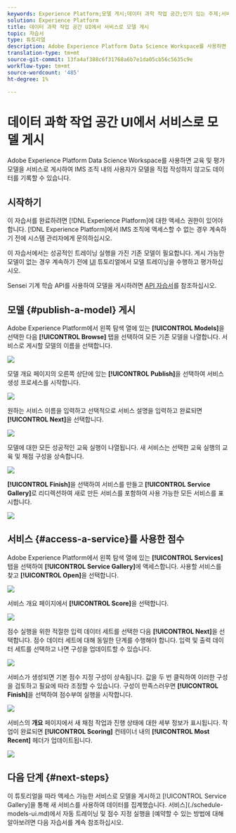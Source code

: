 ```yaml
---
keywords: Experience Platform;모델 게시;데이터 과학 작업 공간;인기 있는 주제;서비스 점수
solution: Experience Platform
title: 데이터 과학 작업 공간 UI에서 서비스로 모델 게시
topic: 자습서
type: 튜토리얼
description: Adobe Experience Platform Data Science Workspace를 사용하면 교육 및 평가 모델을 서비스로 게시하여 IMS 조직 내의 사용자가 모델을 직접 작성하지 않고도 데이터를 기록할 수 있습니다.
translation-type: tm+mt
source-git-commit: 13fa4af388c6f31768a6b7e1da05cb56c5635c9e
workflow-type: tm+mt
source-wordcount: '485'
ht-degree: 1%

---
```



# 데이터 과학 작업 공간 UI에서 서비스로 모델 게시

Adobe Experience Platform Data Science Workspace를 사용하면 교육 및 평가 모델을 서비스로 게시하여 IMS 조직 내의 사용자가 모델을 직접 작성하지 않고도 데이터를 기록할 수 있습니다.

## 시작하기

이 자습서를 완료하려면 [!DNL Experience Platform]에 대한 액세스 권한이 있어야 합니다. [!DNL Experience Platform]에서 IMS 조직에 액세스할 수 없는 경우 계속하기 전에 시스템 관리자에게 문의하십시오.

이 자습서에서는 성공적인 트레이닝 실행을 가진 기존 모델이 필요합니다. 게시 가능한 모델이 없는 경우 계속하기 전에 [UI](./train-evaluate-model-ui.md) 튜토리얼에서 모델 트레이닝을 수행하고 평가하십시오.

Sensei 기계 학습 API를 사용하여 모델을 게시하려면 [API 자습서](./publish-model-service-api.md)를 참조하십시오.

## 모델 {#publish-a-model} 게시

Adobe Experience Platform에서 왼쪽 탐색 열에 있는 **[!UICONTROL Models]**&#x200B;을 선택한 다음 **[!UICONTROL Browse]** 탭을 선택하여 모든 기존 모델을 나열합니다. 서비스로 게시할 모델의 이름을 선택합니다.

![](../images/models-recipes/publish-model/browse_model.png)

모델 개요 페이지의 오른쪽 상단에 있는 **[!UICONTROL Publish]**&#x200B;을 선택하여 서비스 생성 프로세스를 시작합니다.

![](../images/models-recipes/publish-model/view_training.png)

원하는 서비스 이름을 입력하고 선택적으로 서비스 설명을 입력하고 완료되면 **[!UICONTROL Next]**&#x200B;을 선택합니다.

![](../images/models-recipes/publish-model/configure_training.png)

모델에 대한 모든 성공적인 교육 실행이 나열됩니다. 새 서비스는 선택한 교육 실행의 교육 및 채점 구성을 상속합니다.

![](../images/models-recipes/publish-model/select_training_run.png)

**[!UICONTROL Finish]**&#x200B;을 선택하여 서비스를 만들고 **[!UICONTROL Service Gallery]**&#x200B;로 리디렉션하여 새로 만든 서비스를 포함하여 사용 가능한 모든 서비스를 표시합니다.

![](../images/models-recipes/publish-model/service_gallery.png)

## 서비스 {#access-a-service}를 사용한 점수

Adobe Experience Platform에서 왼쪽 탐색 열에 있는 **[!UICONTROL Services]** 탭을 선택하여 **[!UICONTROL Service Gallery]**&#x200B;에 액세스합니다. 사용할 서비스를 찾고 **[!UICONTROL Open]**&#x200B;을 선택합니다.

![](../images/models-recipes/publish-model/open_service.png)

서비스 개요 페이지에서 **[!UICONTROL Score]**&#x200B;을 선택합니다.

![](../images/models-recipes/publish-model/score_service.png)

점수 실행을 위한 적절한 입력 데이터 세트를 선택한 다음 **[!UICONTROL Next]**&#x200B;을 선택합니다. 점수 데이터 세트에 대해 동일한 단계를 수행해야 합니다. 입력 및 출력 데이터 세트를 선택하고 나면 구성을 업데이트할 수 있습니다.

![](../images/models-recipes/publish-model/select_datasets.png)

서비스가 생성되면 기본 점수 지정 구성이 상속됩니다. 값을 두 번 클릭하여 이러한 구성을 검토하고 필요에 따라 조정할 수 있습니다. 구성이 만족스러우면 **[!UICONTROL Finish]**&#x200B;을 선택하여 점수부여 실행을 시작합니다.

![](../images/models-recipes/publish-model/scoring_configs.png)

서비스의 **개요** 페이지에서 새 채점 작업과 진행 상태에 대한 세부 정보가 표시됩니다. 작업이 완료되면 **[!UICONTROL Scoring]** 컨테이너 내의 **[!UICONTROL Most Recent]** 헤더가 업데이트됩니다.

![](../images/models-recipes/publish-model/pending_scoring.png)

## 다음 단계 {#next-steps}

이 튜토리얼을 따라 액세스 가능한 서비스로 모델을 게시하고 [!UICONTROL Service Gallery]을 통해 새 서비스를 사용하여 데이터를 집계했습니다. 서비스](./schedule-models-ui.md)에서 자동 트레이닝 및 점수 지정 실행을 [예약할 수 있는 방법에 대해 알아보려면 다음 자습서를 계속 참조하십시오.
